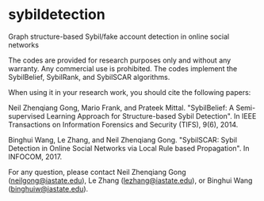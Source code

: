 # sybildetection
Graph structure-based Sybil/fake account detection in online social networks 

The codes are provided for research purposes only and without any warranty. Any commercial use is prohibited.
The codes implement the SybilBelief, SybilRank, and SybilSCAR algorithms.

When using it in your research work, you should cite the following papers:

Neil Zhenqiang Gong, Mario Frank, and Prateek Mittal. "SybilBelief: A Semi-supervised Learning Approach for Structure-based Sybil Detection". In IEEE Transactions on Information Forensics and Security (TIFS), 9(6), 2014. 

Binghui Wang, Le Zhang, and Neil Zhenqiang Gong. "SybilSCAR: Sybil Detection in Online Social Networks via Local Rule based Propagation". In INFOCOM, 2017. 

For any question, please contact Neil Zhenqiang Gong (neilgong@iastate.edu), Le Zhang (lezhang@iastate.edu), or Binghui Wang (binghuiw@iastate.edu).
